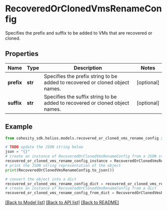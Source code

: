 # RecoveredOrClonedVmsRenameConfig

Specifies the prefix and suffix to be added to VMs that are recovered or cloned.

## Properties

Name | Type | Description | Notes
------------ | ------------- | ------------- | -------------
**prefix** | **str** | Specifies the prefix string to be added to recovered or cloned object names. | [optional] 
**suffix** | **str** | Specifies the suffix string to be added to recovered or cloned object names. | [optional] 

## Example

```python
from cohesity_sdk.helios.models.recovered_or_cloned_vms_rename_config import RecoveredOrClonedVmsRenameConfig

# TODO update the JSON string below
json = "{}"
# create an instance of RecoveredOrClonedVmsRenameConfig from a JSON string
recovered_or_cloned_vms_rename_config_instance = RecoveredOrClonedVmsRenameConfig.from_json(json)
# print the JSON string representation of the object
print(RecoveredOrClonedVmsRenameConfig.to_json())

# convert the object into a dict
recovered_or_cloned_vms_rename_config_dict = recovered_or_cloned_vms_rename_config_instance.to_dict()
# create an instance of RecoveredOrClonedVmsRenameConfig from a dict
recovered_or_cloned_vms_rename_config_from_dict = RecoveredOrClonedVmsRenameConfig.from_dict(recovered_or_cloned_vms_rename_config_dict)
```
[[Back to Model list]](../README.md#documentation-for-models) [[Back to API list]](../README.md#documentation-for-api-endpoints) [[Back to README]](../README.md)


